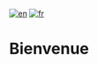 [![en](https://img.shields.io/badge/lang-en-blue.svg)](https://github.com/culturecreates/artsdata-data-model/blob/master/_gabarits-jsonld/README.md)
[![fr](https://img.shields.io/badge/lang-fr-green.svg)](https://github.com/culturecreates/artsdata-data-model/blob/master/_gabarits-jsonld/README.fr.md)

# Bienvenue

